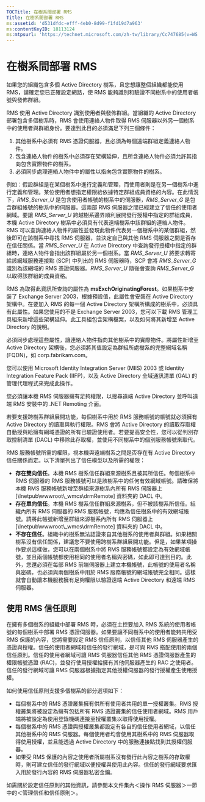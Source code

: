 ```yaml
---
TOCTitle: 在樹系間部署 RMS
Title: 在樹系間部署 RMS
ms:assetid: 'd531dfdc-efff-4eb0-8d99-f1fd19d7a963'
ms:contentKeyID: 18113124
ms:mtpsurl: 'https://technet.microsoft.com/zh-tw/library/Cc747685(v=WS.10)'
---
```


在樹系間部署 RMS
================

如果您的組織包含多個 Active Directory 樹系，且您想讓整個組織都能使用 RMS，請確定您已正確設定網路，使 RMS 能夠識別和驗證不同樹系中的使用者帳號與發佈群組。

RMS 使用 Active Directory 識別使用者與發佈群組。當組織的 Active Directory 部署包含多個樹系時，RMS 會使用連絡人物件取得 RMS 伺服器以外另一個樹系中的使用者與群組身份。要達到此目的必須滿足下列三個條件：

1.  其他樹系中必須有 RMS 憑證伺服器，且必須為每個遠端群組定義連絡人物件。
2.  包含連絡人物件的樹系中必須存在架構延伸，且所含連絡人物件必須允許其指向包含實際物件的樹系。
3.  必須同步處理連絡人物件中的屬性以指向包含實際物件的樹系。

例如：假設群組是在某個樹系中進行定義和管理，而使用者則是在另一個樹系中進行定義和管理。某位使用者想指定權限給依據特定群組成員資格的內容。在此情況下，*RMS\_Server\_U* 是包含使用者帳號的樹系中的伺服器，*RMS\_Server\_G* 是包含群組帳號的樹系中的伺服器。這兩部 RMS 伺服器之間已經建立了信任的使用者網域。要讓 *RMS\_Server\_U* 跨越樹系邊界順利展開發行授權中指定的群組成員，本機 Active Directory 樹系中必須具有代表遠端樹系中該群組的連絡人物件。RMS 可以查詢連絡人物件的屬性並發現此物件代表另一個樹系中的某個群組，然後即可在該樹系中尋找 RMS 伺服器，並決定自己與其他 RMS 伺服器之間是否存在信任關係。當 *RMS\_Server\_U* 在 Active Directory 中查詢發行授權中指定的群組時，連絡人物件會指出該群組屬於另一個樹系。當 *RMS\_Server\_U* 將要求轉寄給該網域服務連接點 (SCP) 中列出的 RMS 伺服器時，SCP 會將 *RMS\_Server\_G* 識別為該網域的 RMS 憑證伺服器。*RMS\_Server\_U* 隨後會查詢 *RMS\_Server\_G* 以取得該群組的成員資格。

RMS 為取得此資訊所查詢的屬性為 **msExchOriginatingForest**。如果樹系中安裝了 Exchange Server 2003，根據預設值，此屬性會安裝在 Active Directory 架構中。在要加入 RMS 的每一個 Active Directory 架構所構成的樹系中，必須具有此屬性。如果您使用的不是 Exchange Server 2003，您可以下載 RMS 管理工具組來新增這些架構延伸。此工具組包含架構檔案，以及如何將其新增至 Active Directory 的說明。

必須同步處理這些屬性，讓連絡人物件指向其他樹系中的實際物件。將屬性新增至 Active Directory 架構後，您必須將其值設定為群組所處樹系的完整網域名稱 (FQDN)，如 corp.fabrikam.com。

您可以使用 Microsoft Identity Integration Server (MIIS) 2003 或 Identity Integration Feature Pack (IIFP)，以及 Active Directory 全域通訊清單 (GAL) 的管理代理程式來完成此操作。

您必須讓本機 RMS 伺服器擁有足夠權限，以搜尋遠端 Active Directory 並呼叫遠端 RMS 安裝中的 .NET Remoting 介面。

若要支援跨樹系群組展開功能，每個樹系中用於 RMS 服務帳號的帳號就必須擁有 Active Directory 的讀取與執行權限。RMS 會將 Active Directory 的讀取存取權自動授與給擁有網域憑證的所有已驗證使用者。若要提高安全性，您可以從判別存取控制清單 (DACL) 中移除此存取權，並使用不同樹系中的個別服務帳號來取代。

RMS 服務帳號所需的權限，視本機與遠端樹系之間是否存在有 Active Directory 信任關係而定。以下清單列出了信任模型以及所需的權限：

-   **存在雙向信任**。本機 RMS 樹系信任群組來源樹系且被其所信任。每個樹系中 RMS 伺服器的 RMS 服務帳號可以是該樹系中的任何有效網域帳號。請確保將本機 RMS 服務帳號新增至群組來源樹系內所有 RMS 伺服器上 \[\\Inetpub\\wwwroot\\\_wmcs\\drmRemote\] 資料夾的 DACL 中。
-   **存在單向信任**。本機 RMS 樹系信任群組來源樹系，但不被該樹系所信任。組織內所有 RMS 伺服器的 RMS 服務帳號，均應為信任樹系中的有效網域帳號。請將此帳號新增至群組來源樹系內所有 RMS 伺服器上 \[\\Inetpub\\wwwroot\\\_wmcs\\drmRemote\] 資料夾的 DACL 中。
-   **不存在信任**。組織中的樹系無法認證來自其他樹系的使用者與群組。如果相關樹系沒有信任關係，建議您不要使用跨樹系群組展開功能。但是，如果某項操作要求這樣做，您可以在兩個樹系中將 RMS 服務帳號都設定為有效網域帳號，並且兩個帳號都使用相同的使用者名稱與密碼，如此即可達到目的。此外，您還必須在每部 RMS 前端伺服器上建立本機帳號，此帳號的使用者名稱與密碼，也必須與兩個樹系中用於 RMS 服務帳號的網域帳號完全相同。這樣就會自動讓本機服務擁有足夠權限以驗證遠端 Active Directory 和遠端 RMS 伺服器。

使用 RMS 信任原則
-----------------

在擁有多個樹系的組織中部署 RMS 時，必須在主控要加入 RMS 系統的使用者帳號的每個樹系中部署 RMS 憑證伺服器。如果要讓不同樹系中的使用者能夠共用受 RMS 保護的內容，您將需要設定 RMS 信任原則，以信任其他 RMS 伺服器產生的憑證與授權。信任的使用者網域和信任的發行網域，是可與 RMS 搭配使用的兩個信任原則。信任的使用者網域可讓 RMS 伺服器信任其他 RMS 憑證伺服器產生的權限帳號憑證 (RAC)，並發行使用授權給擁有其他伺服器產生的 RAC 之使用者。信任的發行網域可讓 RMS 伺服器根據指定其他授權伺服器的發行授權產生使用授權。

如何使用信任原則支援多個樹系的部分選項如下：

-   每個樹系中的 RMS 憑證叢集擁有供所有使用者共用的單一授權叢集。RMS 授權叢集將被設定為擁有包括所有 RMS 憑證叢集的信任使用者網域。RMS 用戶端將被設定為使用登錄機碼連接至授權叢集以取得使用授權。
-   每個樹系中的 RMS 憑證與授權叢集都設定有各自的信任使用者網域，以信任其他樹系中的 RMS 伺服器。每個使用者均會使用其樹系中的 RMS 伺服器取得使用授權，並且能透過 Active Directory 中的服務連接點找到其授權伺服器。
-   如果受 RMS 保護的內容之使用者所屬樹系沒有發行此內容之樹系的存取權時，則可建立信任的發行網域以便授權與使用此內容。信任的發行網域要求匯入用於發行內容的 RMS 伺服器私密金鑰。

如需關於設定信任原則的其他資訊，請參閱本文件集內＜操作 RMS 伺服器＞一節中的＜管理信任和信任原則＞。